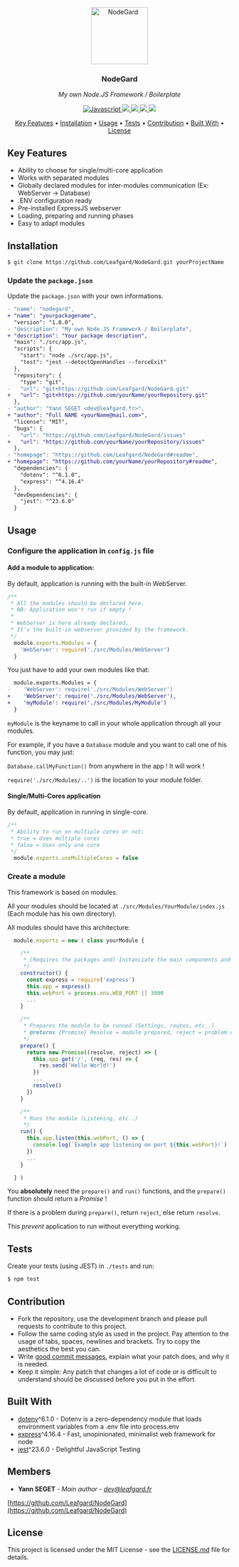 <p align="center"><img src="https://image.ibb.co/mMyMQ0/NodeGard.png" height="128" alt="NodeGard"></p>
<h3 align="center">NodeGard</h3>
<p align="center"><i>My own Node.JS Framework / Boilerplate</i><p>



<p align="center">
  <a href="https://forthebadge.com">
    <img src="https://forthebadge.com/images/badges/made-with-javascript.svg"
         alt="Javascript">
  </a>
  <a href="https://forthebadge.com">
      <img src="https://forthebadge.com/images/badges/powered-by-water.svg">
  </a>
  <a href="https://github.com/Leafgard/NodeGard/issues">
      <img src="https://img.shields.io/github/issues/Leafgard/NodeGard.svg?style=for-the-badge">
  </a>
  <a href="https://github.com/Leafgard/NodeGard/stargazers">
      <img src="https://img.shields.io/github/stars/Leafgard/NodeGard.svg?style=for-the-badge">
  </a>
  <a href="https://paypal.me/Leafgard">
    <img src="https://img.shields.io/badge/$-donate-ff69b4.svg?maxAge=2592000&amp;style=for-the-badge">
  </a>
</p>

<p align="center">
  <a href="#key-features">Key Features</a> •
  <a href="#installation">Installation</a> •
  <a href="#usage">Usage</a> •
  <a href="#tests">Tests</a> •
  <a href="#contribution">Contribution</a> •
  <a href="#built-with">Built With</a> •
  <a href="#license">License</a>
</p>

## Key Features

* Ability to choose for single/multi-core application
* Works with separated modules
* Globally declared modules for inter-modules communication (Ex: WebServer -> Database)
* .ENV configuration ready
* Pre-installed ExpressJS webserver
* Loading, preparing and running phases
* Easy to adapt modules

## Installation

```bash
$ git clone https://github.com/Leafgard/NodeGard.git yourProjectName
```

### Update the `package.json`

Update the `package.json` with your own informations.

```diff
- "name": "nodegard",
+ "name": "yourpackagename",
  "version": "1.0.0",
- "description": "My own Node.JS Framework / Boilerplate",
+ "description": "Your package description",
  "main": "./src/app.js",
  "scripts": {
    "start": "node ./src/app.js",
    "test": "jest --detectOpenHandles --forceExit"
  },
  "repository": {
    "type": "git",
-   "url": "git+https://github.com/Leafgard/NodeGard.git"
+   "url": "git+https://github.com/yourName/yourRepository.git"
  },
- "author": "Yann SEGET <dev@leafgard.fr>",
+ "author": "Full NAME <yourName@mail.com>",
  "license": "MIT",
  "bugs": {
-   "url": "https://github.com/Leafgard/NodeGard/issues"
+   "url": "https://github.com/yourName/yourRepository/issues"
  },
- "homepage": "https://github.com/Leafgard/NodeGard#readme",
+ "homepage": "https://github.com/yourName/yourRepository#readme",
  "dependencies": {
    "dotenv": "^6.1.0",
    "express": "^4.16.4"
  },
  "devDependencies": {
    "jest": "^23.6.0"
  }
```

## Usage

### Configure the application in `config.js` file

#### Add a module to application:

By default, application is running with the built-in WebServer.

```js
/**
 * All the modules should be declared here.
 * NB: Application won't run if empty !
 * 
 * WebServer is here already declared.
 * It's the built-in webserver provided by the framework.
 */
  module.exports.Modules = {
    'WebServer': require('./src/Modules/WebServer')
  }
```

You just have to add your own modules like that:

```diff
  module.exports.Modules = {
-    'WebServer': require('./src/Modules/WebServer')
+    'WebServer': require('./src/Modules/WebServer'),
+    'myModule': require('./src/Modules/MyModule')
  }
```

`myModule` is the keyname to call in your whole application through all your modules.

For example, if you have a `Database` module and you want to call one of his function, you may just:

`Database.callMyFunction()` from anywhere in the app ! It will work !

`require('./src/Modules/..')` is the location to your module folder.

#### Single/Multi-Cores application

By default, application in running in single-core.

```js
/**
 * Ability to run on multiple cores or not:
 * true = Uses multiple cores
 * false = Uses only one core
 */
  module.exports.useMultipleCores = false
```

### Create a module

This framework is based on modules.

All your modules should be located at `./src/Modules/YourModule/index.js` (Each module has his own directory).

All modules should have this architecture:

```js
  module.exports = new ( class yourModule {

    /**
     * (Requires the packages and) Instanciate the main components and variables
     */
    constructor() {
      const express = require('express')
      this.app = express()
      this.webPort = process.env.WEB_PORT || 3000
      ...
    }

    /**
     * Prepares the module to be runned (Settings, routes, etc..)
     * @returns {Promise} Resolve = module prepared, reject = problem while preparing module
     */
    prepare() {
      return new Promise((resolve, reject) => {
        this.app.get('/', (req, res) => {
          res.send('Hello World!')
        })
        ...
        resolve()
      })
    }

    /**
     * Runs the module (Listening, etc..)
     */
    run() {
      this.app.listen(this.webPort, () => {
        console.log(`Example app listening on port ${this.webPort}!`)
      })
      ...
    }

  } )
```

You **absolutely** need the `prepare()` and `run()` functions, and the `prepare()` function should return a *Promise* !

If there is a problem during `prepare()`, return `reject`, else return `resolve`.

This *prevent* application to run without everything working.

## Tests

Create your tests (using JEST) in `./tests` and run:

```bash
$ npm test
```

## Contribution

* Fork the repository, use the development branch and please pull requests to contribute to this project.
* Follow the same coding style as used in the project. Pay attention to the
  usage of tabs, spaces, newlines and brackets. Try to copy the aesthetics the
  best you can.
* Write [good commit messages](http://tbaggery.com/2008/04/19/a-note-about-git-commit-messages.html),
  explain what your patch does, and why it is needed.
* Keep it simple: Any patch that changes a lot of code or is difficult to
  understand should be discussed before you put in the effort.

## Built With

* [dotenv](https://www.npmjs.com/package/dotenv)^6.1.0 - Dotenv is a zero-dependency module that loads environment variables from a .env file into process.env
* [express](https://www.npmjs.com/package/express)^4.16.4 - Fast, unopinionated, minimalist web framework for node
* [jest](https://www.npmjs.com/package/jest)^23.6.0 - Delightful JavaScript Testing

## Members

* **Yann SEGET** - *Main author* - *dev@leafgard.fr*

[https://github.com/Leafgard/NodeGard](https://github.com/Leafgard/NodeGard)

## License

This project is licensed under the MIT License - see the [LICENSE.md](LICENSE.md) file for details.
